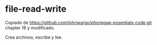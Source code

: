 # file-read-write
Copiado de https://github.com/johnwargo/phonegap-essentials-code.git chapter 18 y modificado.

Crea archivos, escribe y lee.
